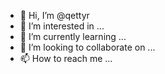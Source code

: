 - 👋 Hi, I’m @qettyr
- 👀 I’m interested in ...
- 🌱 I’m currently learning ...
- 💞️ I’m looking to collaborate on ...
- 📫 How to reach me ...

<!---
qettyr/qettyr is a ✨ special ✨ repository because its `README.md` (this file) appears on your GitHub profile.
You can click the Preview link to take a look at your changes.
--->
